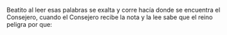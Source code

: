 Beatito al leer esas palabras se exalta y corre hacía donde se encuentra el Consejero, cuando el Consejero recibe
la nota y la lee sabe que el reino peligra por que:
